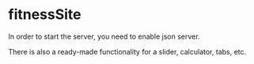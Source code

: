 # fitnessSite


In order to start the server, you need to enable json server.


There is also a ready-made functionality for a slider, calculator, tabs, etc.
